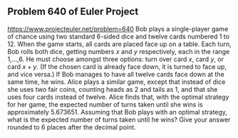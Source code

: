 ## Problem 640 of Euler Project 
https://www.projecteuler.net/problem=640
Bob plays a single-player game of chance using two standard 6-sided dice and twelve cards numbered 1 to 12. When the game starts, all cards are placed face up on a table.
Each turn, Bob rolls both dice, getting numbers $x$ and $y$ respectively, each in the range 1,...,6. He must choose amongst three options: turn over card $x$, card $y$, or card $x+y$. (If the chosen card is already face down, it is turned to face up, and vice versa.)
If Bob manages to have all twelve cards face down at the same time, he wins.
Alice plays a similar game, except that instead of dice she uses two fair coins, counting heads as 2 and tails as 1, and that she uses four cards instead of twelve. Alice finds that, with the optimal strategy for her game, the expected number of turns taken until she wins is approximately 5.673651.
Assuming that Bob plays with an optimal strategy, what is the expected number of turns taken until he wins? Give your answer rounded to 6 places after the decimal point.